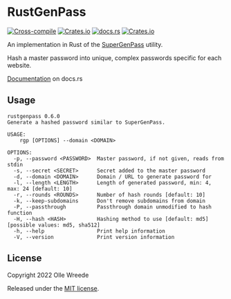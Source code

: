 RustGenPass
===========

[![Cross-compile](https://github.com/ollej/rustgenpass/actions/workflows/crosscompile.yml/badge.svg)](https://github.com/ollej/rustgenpass/actions/workflows/crosscompile.yml) [![Crates.io](https://img.shields.io/crates/v/rustgenpass)](https://crates.io/crates/rustgenpass) [![docs.rs](https://img.shields.io/docsrs/rustgenpass)](https://docs.rs/rustgenpass/latest/rustgenpass/) [![Crates.io](https://img.shields.io/crates/l/rustgenpass)](https://opensource.org/licenses/MIT)

An implementation in Rust of the [SuperGenPass](https://chriszarate.github.io/supergenpass/) utility.

Hash a master password into unique, complex passwords specific for each
website.

[Documentation](https://docs.rs/rustgenpass/latest/rustgenpass/) on docs.rs

Usage
-----

```
rustgenpass 0.6.0
Generate a hashed password similar to SuperGenPass.

USAGE:
    rgp [OPTIONS] --domain <DOMAIN>

OPTIONS:
  -p, --password <PASSWORD>  Master password, if not given, reads from stdin
  -s, --secret <SECRET>      Secret added to the master password
  -d, --domain <DOMAIN>      Domain / URL to generate password for
  -l, --length <LENGTH>      Length of generated password, min: 4, max: 24 [default: 10]
  -r, --rounds <ROUNDS>      Number of hash rounds [default: 10]
  -k, --keep-subdomains      Don't remove subdomains from domain
  -P, --passthrough          Passthrough domain unmodified to hash function
  -H, --hash <HASH>          Hashing method to use [default: md5] [possible values: md5, sha512]
  -h, --help                 Print help information
  -V, --version              Print version information
```

License
-------

Copyright 2022 Olle Wreede

Released under the [MIT license](https://opensource.org/licenses/MIT).

